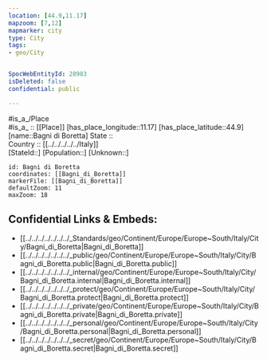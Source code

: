 ```yaml
---
location: [44.9,11.17] 
mapzoom: [7,12] 
mapmarker: city 
type: City
tags:
- geo/City


SpocWebEntityId: 28983
isDeleted: false
confidential: public

---
```

#is_a_/Place  
#is_a_ :: [[Place]] 
[has_place_longitude::11.17] 
[has_place_latitude::44.9] 
[name::Bagni di Boretta] 
State ::  
Country :: [[../../../../../Italy]]  
[StateId::] 
[Population::] 
[Unknown::] 


```leaflet
id: Bagni di Boretta
coordinates: [[Bagni_di_Boretta]] 
markerFile: [[Bagni_di_Boretta]] 
defaultZoom: 11 
maxZoom: 18
```


## Confidential Links & Embeds: 
- [[../../../../../../../_Standards/geo/Continent/Europe/Europe~South/Italy/City/Bagni_di_Boretta|Bagni_di_Boretta]] 
- [[../../../../../../../_public/geo/Continent/Europe/Europe~South/Italy/City/Bagni_di_Boretta.public|Bagni_di_Boretta.public]] 
- [[../../../../../../../_internal/geo/Continent/Europe/Europe~South/Italy/City/Bagni_di_Boretta.internal|Bagni_di_Boretta.internal]] 
- [[../../../../../../../_protect/geo/Continent/Europe/Europe~South/Italy/City/Bagni_di_Boretta.protect|Bagni_di_Boretta.protect]] 
- [[../../../../../../../_private/geo/Continent/Europe/Europe~South/Italy/City/Bagni_di_Boretta.private|Bagni_di_Boretta.private]] 
- [[../../../../../../../_personal/geo/Continent/Europe/Europe~South/Italy/City/Bagni_di_Boretta.personal|Bagni_di_Boretta.personal]] 
- [[../../../../../../../_secret/geo/Continent/Europe/Europe~South/Italy/City/Bagni_di_Boretta.secret|Bagni_di_Boretta.secret]] 
